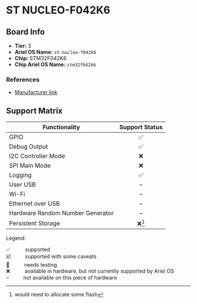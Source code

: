 # ST NUCLEO-F042K6

## Board Info

- **Tier:** 3
- **Ariel OS Name:** `st-nucleo-f042k6`
- **Chip:** STM32F042K6
- **Chip Ariel OS Name:** `stm32f042k6`

### References

- [Manufacturer link](https://web.archive.org/web/20241114214921/https://www.st.com/en/evaluation-tools/nucleo-f042k6.html)

## Support Matrix

|Functionality|Support Status|
|---|:---:|
|GPIO|<span title="supported">✅</span>|
|Debug Output|<span title="supported">✅</span>|
|I2C Controller Mode|<span title="available in hardware, but not currently supported by Ariel OS">❌</span>|
|SPI Main Mode|<span title="available in hardware, but not currently supported by Ariel OS">❌</span>|
|Logging|<span title="supported">✅</span>|
|User USB|<span title="not available on this piece of hardware">–</span>|
|Wi-Fi|<span title="not available on this piece of hardware">–</span>|
|Ethernet over USB|<span title="not available on this piece of hardware">–</span>|
|Hardware Random Number Generator|<span title="not available on this piece of hardware">–</span>|
|Persistent Storage|<span title="available in hardware, but not currently supported by Ariel OS">❌</span>[^would need to allocate some flash]|

<p>Legend:</p>

<dl>
  <div>
    <dt>✅</dt><dd>supported</dd>
  </div>
  <div>
    <dt>☑️</dt><dd>supported with some caveats</dd>
  </div>
  <div>
    <dt>🚦</dt><dd>needs testing</dd>
  </div>
  <div>
    <dt>❌</dt><dd>available in hardware, but not currently supported by Ariel OS</dd>
  </div>
  <div>
    <dt>–</dt><dd>not available on this piece of hardware</dd>
  </div>
</dl>
<style>
dt, dd {
  display: inline;
}
</style>


[^would need to allocate some flash]: would need to allocate some flash